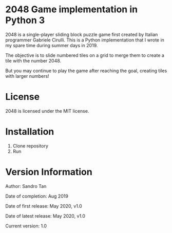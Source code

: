 # 2048 Game implementation in Python 3

2048 is a single-player sliding block puzzle game first created by Italian programmer Gabriele Cirulli. This is a Python implementation that I wrote in my spare time during summer days in 2019. 

The objective is to slide numbered tiles on a grid to merge them to create a tile with the number 2048. 

But you may continue to play the game after reaching the goal, creating tiles with larger numbers!

# License

2048 is licensed under the MIT license.

# Installation
1. Clone repository
2. Run

# Version Information

Author: Sandro Tan

Date of completion: Aug 2019

Date of first release: May 2020, v1.0

Date of latest release: May 2020, v1.0

Current version: 1.0


